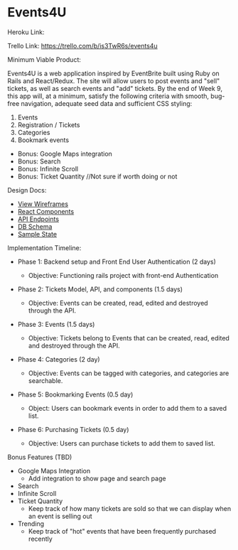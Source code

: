 # Events4U

Heroku Link:

Trello Link: https://trello.com/b/is3TwR6s/events4u

Minimum Viable Product:

Events4U is a web application inspired by EventBrite built using Ruby
on Rails and React/Redux. The site will allow users to post events and
"sell" tickets, as well as search events and "add" tickets. By the end of
Week 9, this app will, at a minimum, satisfy the following criteria with
smooth, bug-free navigation, adequate seed data and sufficient CSS styling:

1. Events
2. Registration / Tickets
3. Categories
4. Bookmark events
* Bonus: Google Maps integration
* Bonus: Search
* Bonus: Infinite Scroll
* Bonus: Ticket Quantity //Not sure if worth doing or not

Design Docs:
* [View Wireframes](./wireframes)
* [React Components](./component-hierarchy.md)
* [API Endpoints](./api-endpoints.md)
* [DB Schema](./schema.md)
* [Sample State](./sample-state.md)

Implementation Timeline:

* Phase 1: Backend setup and Front End User Authentication (2 days)
  * Objective: Functioning rails project with front-end Authentication

* Phase 2: Tickets Model, API, and components (1.5 days)
  * Objective: Events can be created, read, edited and destroyed through the API.

* Phase 3: Events (1.5 days)
  * Objective: Tickets belong to Events that can be created, read, edited and destroyed through the API.

* Phase 4: Categories (2 day)
  * Objective: Events can be tagged with categories, and categories are searchable.

* Phase 5: Bookmarking Events (0.5 day)
  * Object: Users can bookmark events in order to add them to a saved list.

* Phase 6: Purchasing Tickets (0.5 day)
  * Objective: Users can purchase tickets to add them to saved list.


Bonus Features (TBD)

* Google Maps Integration
  * Add integration to show page and search page
* Search
* Infinite Scroll
* Ticket Quantity
  * Keep track of how many tickets are sold so that we can display when
  an event is selling out
* Trending
  * Keep track of "hot" events that have been frequently purchased recently

